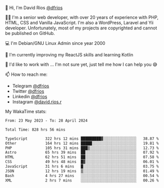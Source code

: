 👋 Hi, I'm David Rios [@dfrios](https://github.com/dfrios)

👨‍💻 I'm a senior web developer, with over 20 years of experience with PHP, HTML, CSS and Vanilla JavaScript. I'm also a WordPress, Laravel and Yii developer. Unfortunately, most of my projects are copyrighted and cannot be published on GitHub.

💻 I'm Debian/GNU Linux Admin since year 2000

🌱 I'm currently improving my ReactJS skills and learning Kotlin

💞️ I'd like to work with ... I'm not sure yet, just tell me how I can help you 😅


📫 How to reach me:
* Telegram [@dfrios](https://t.me/dfrios)
* Twitter [@dfrios](https://twitter.com/dfrios)
* Linkedin [@dfrios](https://linkedin.com/in/dfrios)
* Instagram [@david.rios.r](https://instagram.com/david.rios.r)



My WakaTime stats:
<!--START_SECTION:waka-->

```txt
From: 23 May 2023 - To: 28 April 2024

Total Time: 828 hrs 56 mins

TypeScript        322 hrs 12 mins █████████▓░░░░░░░░░░░░░░░   38.87 %
Other             164 hrs 12 mins █████░░░░░░░░░░░░░░░░░░░░   19.81 %
PHP               105 hrs 31 mins ███▒░░░░░░░░░░░░░░░░░░░░░   12.73 %
Astro             65 hrs 39 mins  ██░░░░░░░░░░░░░░░░░░░░░░░   07.92 %
HTML              62 hrs 51 mins  ██░░░░░░░░░░░░░░░░░░░░░░░   07.58 %
CSS               49 hrs 48 mins  █▓░░░░░░░░░░░░░░░░░░░░░░░   06.01 %
JavaScript        31 hrs 6 mins   █░░░░░░░░░░░░░░░░░░░░░░░░   03.75 %
JSON              12 hrs 19 mins  ▒░░░░░░░░░░░░░░░░░░░░░░░░   01.49 %
Bash              4 hrs 27 mins   ░░░░░░░░░░░░░░░░░░░░░░░░░   00.54 %
XML               2 hrs 7 mins    ░░░░░░░░░░░░░░░░░░░░░░░░░   00.26 %
```

<!--END_SECTION:waka-->

